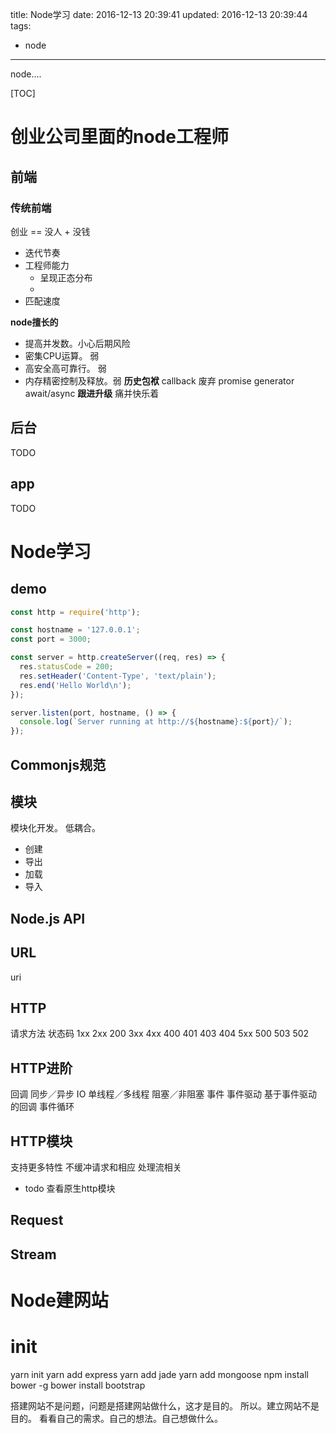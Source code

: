 title: Node学习
date: 2016-12-13 20:39:41
updated: 2016-12-13 20:39:44
tags:
- node
---

node....
<!--more-->

[TOC]
# 创业公司里面的node工程师
## 前端
### 传统前端
创业 == 没人 + 没钱

- 迭代节奏 
- 工程师能力
    - 呈现正态分布
    - 
- 匹配速度

**node擅长的**
- 提高并发数。小心后期风险
- 密集CPU运算。 弱 
- 高安全高可靠行。 弱
- 内存精密控制及释放。弱
**历史包袱**
callback 废弃
promise generator await/async
**跟进升级**
痛并快乐着

## 后台
TODO

## app
TODO

# Node学习
## demo
```js
const http = require('http');

const hostname = '127.0.0.1';
const port = 3000;

const server = http.createServer((req, res) => {
  res.statusCode = 200;
  res.setHeader('Content-Type', 'text/plain');
  res.end('Hello World\n');
});

server.listen(port, hostname, () => {
  console.log(`Server running at http://${hostname}:${port}/`);
});
```
## Commonjs规范

## 模块
模块化开发。 低耦合。
- 创建
- 导出
- 加载
- 导入
## Node.js API

## URL
uri
## HTTP
请求方法
状态码
1xx
2xx 200
3xx 
4xx 400 401 403 404
5xx 500 503 502
## HTTP进阶
回调
同步／异步
IO
单线程／多线程
阻塞／非阻塞
事件
事件驱动
基于事件驱动的回调
事件循环
## HTTP模块
支持更多特性
不缓冲请求和相应
处理流相关
- todo 查看原生http模块
##  Request
## Stream
## 
# Node建网站
# init
yarn init
yarn add express
yarn add jade
yarn add mongoose
npm install bower -g
bower install bootstrap

 搭建网站不是问题，问题是搭建网站做什么，这才是目的。
所以。建立网站不是目的。
看看自己的需求。自己的想法。自己想做什么。





